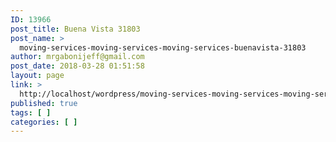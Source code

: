 ```yaml
---
ID: 13966
post_title: Buena Vista 31803
post_name: >
  moving-services-moving-services-moving-services-buenavista-31803
author: mrgabonijeff@gmail.com
post_date: 2018-03-28 01:51:58
layout: page
link: >
  http://localhost/wordpress/moving-services-moving-services-moving-services-buenavista-31803/
published: true
tags: [ ]
categories: [ ]
---
```

